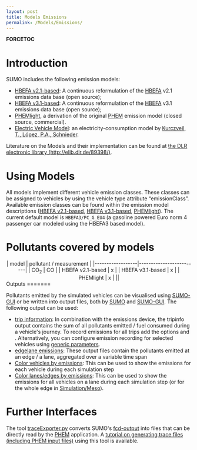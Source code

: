 ```yaml
---
layout: post
title: Models Emissions
permalink: /Models/Emissions/
---
```


__FORCETOC__

Introduction
============

SUMO includes the following emission models:

-   [HBEFA v2.1-based](/Models/Emissions/HBEFA-based "wikilink"): A continuous reformulation of the [HBEFA](http://www.hbefa.net/) v2.1 emissions data base (open source);
-   [HBEFA v3.1-based](/Models/Emissions/HBEFA3-based "wikilink"): A continuous reformulation of the [HBEFA](http://www.hbefa.net/) v3.1 emissions data base (open source);
-   [PHEMlight](/Models/Emissions/PHEMlight "wikilink"), a derivation of the original [PHEM](http://www.ivt.tugraz.at/de/forschung/emissionen.html) emission model (closed source, commercial).
-   [Electric Vehicle Model](/Models/Electric#Emission_Output "wikilink"): an electricity-consumption model by [Kurczveil, T., López, P.A., Schnieder](/Models/Electric#Publications "wikilink").

Literature on the Models and their implementation can be found at [the DLR electronic library (http://elib.dlr.de/89398/)](http://elib.dlr.de/89398/).

Using Models
============

All models implement different vehicle emission classes. These classes can be assigned to vehicles by using the vehicle type attribute “<span class="inlxml">emissionClass</span>”. Available emission classes can be found within the emission model descriptions ([HBEFA v2.1-based](/Models/Emissions/HBEFA-based "wikilink"), [HBEFA v3.1-based](/Models/Emissions/HBEFA3-based "wikilink"), [PHEMlight](/Models/Emissions/PHEMlight "wikilink")). The current default model is `HBEFA3/PC_G_EU4` (a gasoline powered Euro norm 4 passenger car modeled using the HBEFA3 based model).

Pollutants covered by models
============================

<center>
| model            | pollutant / measurement |
|------------------|-------------------------|
| CO<sub>2</sub>   | CO                      |
| HBEFA v2.1-based | x                       |
| HBEFA v3.1-based | x                       |
| PHEMlight        | x                       |
||

</center>
Outputs
=======

Pollutants emitted by the simulated vehicles can be visualised using [SUMO-GUI](/SUMO-GUI "wikilink") or be written into output files, both by [SUMO](/SUMO "wikilink") and [SUMO-GUI](/SUMO-GUI "wikilink"). The following output can be used:

-   [trip information](/Simulation/Output/TripInfo "wikilink"): In combination with the emissions device, the tripinfo output contains the sum of all pollutants emitted / fuel consumed during a vehicle's journey. To record emissions for all trips add the options and . Alternatively, you can configure emission recording for selected vehicles using [generic parameters](/Definition_of_Vehicles,_Vehicle_Types,_and_Routes#Devices "wikilink").
-   [edgelane emissions](/Simulation/Output/Lane-_or_Edge-based_Emissions_Measures "wikilink"): These output files contain the pollutants emitted at an edge / a lane, aggregated over a variable time span
-   [Color vehicles by emissions](/SUMO-GUI#Vehicle_Visualisation_Settings "wikilink"): This can be used to show the emissions for each vehicle during each simulation step
-   [Color lanes/edges by emissions](/SUMO-GUI#Edge.2FLane_Visualisation_Settings "wikilink"): This can be used to show the emissions for all vehicles on a lane during each simulation step (or for the whole edge in [Simulation/Meso](/Simulation/Meso "wikilink")).

Further Interfaces
==================

The tool [traceExporter.py](/Tools/TraceExporter "wikilink") converts SUMO's [fcd-output](/Simulation/Output/FCDOutput "wikilink") into files that can be directly read by the [PHEM](http://www.ivt.tugraz.at/de/forschung/emissionen.html) application. A [tutorial on generating trace files (including PHEM input files)](/Tutorials/Trace_File_Generation "wikilink") using this tool is available.